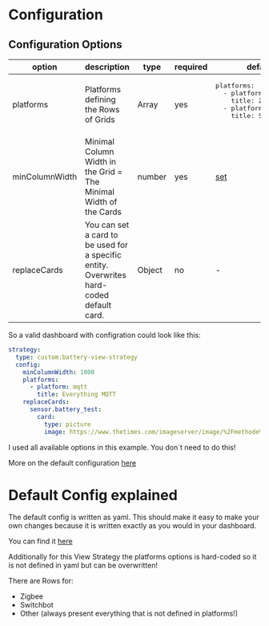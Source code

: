 # Configuration

## Configuration Options

<table>
  <thead>
    <tr>
      <th>option</th>
      <th>description</th>
      <th>type</th>
      <th>required</th>
      <th>default</th>
      <th>example</th>
    </tr>
  </thead>
  <tbody>
    <tr>
      <td>platforms</td>
      <td>Platforms defining the Rows of Grids</td>
      <td>Array</td>
      <td>yes</td>
      <td>
        <pre>
platforms:
  - platform: mqtt
    title: Zigbee
  - platform: switchbot
    title: Switchbot
        </pre>
      </td>
      <td>
        <pre>
platforms:
  - platform: mqtt
    title: Everything MQTT
        </pre>
      </td>
    </tr>
    <tr>
      <td>minColumnWidth</td>
      <td>Minimal Column Width in the Grid = The Minimal Width of the Cards</td>
      <td>number</td>
      <td>yes</td>
      <td><a href="/src/config/gridDefaultConfig.yml#L1">set</a></td>
      <td>
        <pre>
minColumnWidth: 1000
        </pre>
      </td>
    </tr>
    <tr>
      <td>replaceCards</td>
      <td>You can set a card to be used for a specific entity. Overwrites hard-coded default card.</td>
      <td>Object</td>
      <td>no</td>
      <td>-</td>
      <td>
        <pre>
replaceCards:
  sensor.test:
    type: entity
    entities:
      - $entity
        </pre>
      </td>
    </tr>
  </tbody>
</table>

So a valid dashboard with configration could look like this:

```yaml
strategy:
  type: custom:battery-view-strategy
  config:
    minColumnWidth: 1000
    platforms:
      - platform: mqtt
        title: Everything MQTT
    replaceCards:
      sensor.battery_test:
        card:
          type: picture
          image: https://www.thetimes.com/imageserver/image/%2Fmethode%2Ftimes%2Fprod%2Fweb%2Fbin%2F12466824-d58f-4bd3-939d-cbdd8514c9a2.jpg?crop=3358%2C1889%2C305%2C577&resize=1200
```

I used all available options in this example. You don`t need to do this!

More on the default configuration [here](#default-config-explained)

# Default Config explained

The default config is written as yaml. This should make it easy to make your own changes because it is written exactly as you would in your dashboard.

You can find it [here](/src/config/gridDefaultConfig.yml)

Additionally for this View Strategy the platforms options is hard-coded so it is not defined in yaml but can be overwritten!

There are Rows for:

- Zigbee
- Switchbot
- Other (always present everything that is not defined in platforms!)